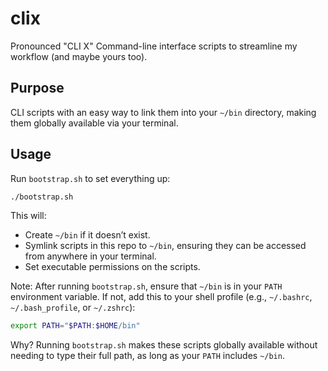 # clix

Pronounced "CLI X"
Command-line interface scripts to streamline my workflow (and maybe yours too).

## Purpose

CLI scripts with an easy way to link them into your `~/bin` directory, making
them globally available via your terminal.

## Usage

Run `bootstrap.sh` to set everything up:

```bash
./bootstrap.sh
```

This will:

- Create `~/bin` if it doesn’t exist.
- Symlink scripts in this repo to `~/bin`, ensuring they can be accessed from
  anywhere in your terminal.
- Set executable permissions on the scripts.

Note: After running `bootstrap.sh`, ensure that `~/bin` is in your `PATH`
environment variable. If not, add this to your shell profile
(e.g., `~/.bashrc`, `~/.bash_profile`, or `~/.zshrc`):

```bash
export PATH="$PATH:$HOME/bin"
```

Why? Running `bootstrap.sh` makes these scripts globally available without
needing to type their full path, as long as your `PATH` includes `~/bin`.
